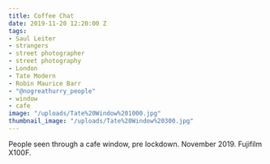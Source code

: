 ```yaml
---
title: Coffee Chat
date: 2019-11-20 12:20:00 Z
tags:
- Saul Leiter
- strangers
- street photographer
- street photography
- London
- Tate Modern
- Robin Maurice Barr
- "@nogreathurry_people"
- window
- cafe
image: "/uploads/Tate%20Window%201000.jpg"
thumbnail_image: "/uploads/Tate%20Window%20300.jpg"
---
```


People seen through a cafe window, pre lockdown. November 2019. Fujifilm X100F.